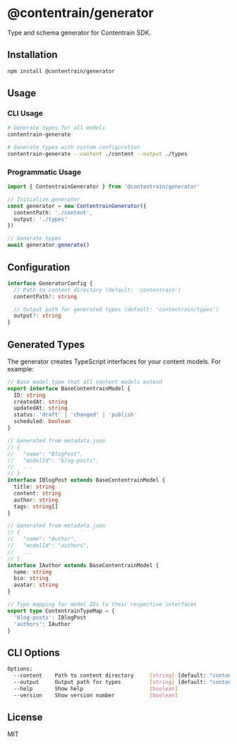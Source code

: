 # @contentrain/generator

Type and schema generator for Contentrain SDK.

## Installation

```bash
npm install @contentrain/generator
```

## Usage

### CLI Usage

```bash
# Generate types for all models
contentrain-generate

# Generate types with custom configuration
contentrain-generate --content ./content --output ./types
```

### Programmatic Usage

```typescript
import { ContentrainGenerator } from '@contentrain/generator'

// Initialize generator
const generator = new ContentrainGenerator({
  contentPath: './content',
  output: './types'
})

// Generate types
await generator.generate()
```

## Configuration

```typescript
interface GeneratorConfig {
  // Path to content directory (default: 'contentrain')
  contentPath?: string

  // Output path for generated types (default: 'contentrain/types')
  output?: string
}
```

## Generated Types

The generator creates TypeScript interfaces for your content models. For example:

```typescript
// Base model type that all content models extend
export interface BaseContentrainModel {
  ID: string
  createdAt: string
  updatedAt: string
  status: 'draft' | 'changed' | 'publish'
  scheduled: boolean
}

// Generated from metadata.json
// {
//   "name": "BlogPost",
//   "modelId": "blog-posts",
//   ...
// }
interface IBlogPost extends BaseContentrainModel {
  title: string
  content: string
  author: string
  tags: string[]
}

// Generated from metadata.json
// {
//   "name": "Author",
//   "modelId": "authors",
//   ...
// }
interface IAuthor extends BaseContentrainModel {
  name: string
  bio: string
  avatar: string
}

// Type mapping for model IDs to their respective interfaces
export type ContentrainTypeMap = {
  'blog-posts': IBlogPost
  'authors': IAuthor
}
```

## CLI Options

```bash
Options:
  --content    Path to content directory     [string] [default: "contentrain"]
  --output     Output path for types         [string] [default: "contentrain/types"]
  --help       Show help                     [boolean]
  --version    Show version number           [boolean]
```

## License

MIT
